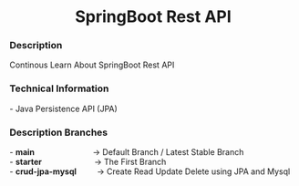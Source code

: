<h1 align="center">
   SpringBoot Rest API
</h1>

<h3>
   Description
</h3>
Continous Learn About SpringBoot Rest API
 
<h3>
   Technical Information
</h3>
- Java Persistence API (JPA)
 
<h3> Description Branches </h3>
- <b>main</b> &emsp;&emsp;&emsp;&emsp;&emsp;&emsp;&emsp;-> Default Branch / Latest Stable Branch <br/>
- <b>starter</b> &emsp;&emsp;&emsp;&emsp;&emsp;&emsp; -> The First Branch <br/>
- <b>crud-jpa-mysql</b> &emsp;&emsp; -> Create Read Update Delete using JPA and Mysql
 
